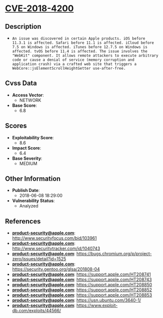 
# [CVE-2018-4200](https://cve.mitre.org/cgi-bin/cvename.cgi?name=CVE-2018-4200)

## Description

- `An issue was discovered in certain Apple products. iOS before 11.3.1 is affected. Safari before 11.1 is affected. iCloud before 7.5 on Windows is affected. iTunes before 12.7.5 on Windows is affected. tvOS before 11.4 is affected. The issue involves the "WebKit" component. It allows remote attackers to execute arbitrary code or cause a denial of service (memory corruption and application crash) via a crafted web site that triggers a WebCore::jsElementScrollHeightGetter use-after-free.`

## Cvss Data

- **Access Vector**:
  - NETWORK
- **Base Score**:
  - 6.8

## Scores

- **Exploitability Score**:
  - 8.6
- **Impact Score**:
  - 6.4
- **Base Severity**:
  - MEDIUM

## Other Information

- **Publish Date**:
  - 2018-06-08 18:29:00
- **Vulnerability Status**:
  - Analyzed

## References

- **product-security@apple.com**: http://www.securityfocus.com/bid/103961
- **product-security@apple.com**: http://www.securitytracker.com/id/1040743
- **product-security@apple.com**: https://bugs.chromium.org/p/project-zero/issues/detail?id=1525
- **product-security@apple.com**: https://security.gentoo.org/glsa/201808-04
- **product-security@apple.com**: https://support.apple.com/HT208741
- **product-security@apple.com**: https://support.apple.com/HT208743
- **product-security@apple.com**: https://support.apple.com/HT208850
- **product-security@apple.com**: https://support.apple.com/HT208852
- **product-security@apple.com**: https://support.apple.com/HT208853
- **product-security@apple.com**: https://usn.ubuntu.com/3640-1/
- **product-security@apple.com**: https://www.exploit-db.com/exploits/44566/
